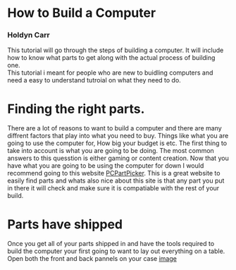 # How to Build a Computer
### Holdyn Carr
This tutorial will go through the steps of building a computer. It will include how to know what parts to get along with the actual process of building one.  
This tutorial i meant for people who are new to buidling computers and need a easy to understand tutroial on what they need to do.

# Finding the right parts.
There are a lot of reasons to want to build a computer and there are many diffrent factors that play into what you need to buy. Things like what you are going to use the computer for, How big your budget is etc. The first thing to take into account is what you are going to be doing. The most common answers to this quesstion is either gaming or content creation. 
Now that you have what you are going to be using the computer for down I would recommend going to this website [PCPartPicker](https://uk.pcpartpicker.com/). This is a great website to easily find parts and whats also nice about this site is that any part you put in there it will check and make sure it is compatiable with the rest of your build.

# Parts have shipped
Once you get all of your parts shipped in and have the tools required to build the computer your first going to want to lay out everything on a table. Open both the front and back pannels on your case [image](https://pisces.bbystatic.com/image2/BestBuy_US/images/products/6522/6522034cv12d.jpg;maxHeight=2000;maxWidth=2000;format=webp)
